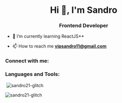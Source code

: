 <h1 align="center">Hi 👋, I'm Sandro</h1>
<h3 align="center">Frontend Developer</h3>

- 🌱 I’m currently learning ReactJS**

- 📫 How to reach me **vipsandro11@gmail.com**

<h3 align="left">Connect with me:</h3>
<p align="left">
</p>

<h3 align="left">Languages and Tools:</h3>


<p>&nbsp;<img align="center" src="https://github-readme-stats.vercel.app/api?username=sandro21-glitch&show_icons=true&locale=en" alt="sandro21-glitch" /></p>

<p><img align="center" src="https://github-readme-streak-stats.herokuapp.com/?user=sandro21-glitch&" alt="sandro21-glitch" /></p>

